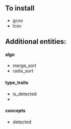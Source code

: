 ## To install

* gcov
* lcov


## Additional entities:
#### algo
* merge_sort
* radix_sort

#### type_traits
* is_detected
* 


#### concepts
* detected